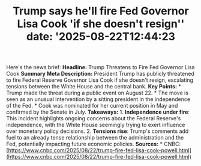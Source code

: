 ﻿---
title: "Trump says he'll fire Fed Governor Lisa Cook 'if she doesn't resign''
date: '2025-08-22T12:44:23"
category: "Markets"
summary: ""
slug: "trump says hell fire fed governor lisa cook if she doesnt re"
source_urls:
  - "https://www.cnbc.com/2025/08/22/trump-fire-fed-lisa-cook-powell.html"
seo:
  title: "Trump says he'll fire Fed Governor Lisa Cook 'if she doesn't resign' | Hash n Hedge'
  description: '"
  keywords: ["news", "markets", "brief"]
---
Here's the news brief:  **Headline:** Trump Threatens to Fire Fed Governor Lisa Cook  **Summary Meta Description:** President Trump has publicly threatened to fire Federal Reserve Governor Lisa Cook if she doesn't resign, escalating tensions between the White House and the central bank.  **Key Points:**  * Trump made the threat during a public event on August 22. * The move is seen as an unusual intervention by a sitting president in the independence of the Fed. * Cook was nominated for her current position in May and confirmed by the Senate in July.  **Takeaways:**  1. **Independence under fire**: This incident highlights ongoing concerns about the Federal Reserve's independence, with the White House seemingly trying to exert influence over monetary policy decisions. 2. **Tensions rise**: Trump's comments add fuel to an already tense relationship between the administration and the Fed, potentially impacting future economic policies.  **Sources:** * CNBC: [https://www.cnbc.com/2025/08/22/trump-fire-fed-lisa-cook-powell.html](https://www.cnbc.com/2025/08/22/trump-fire-fed-lisa-cook-powell.html) 
